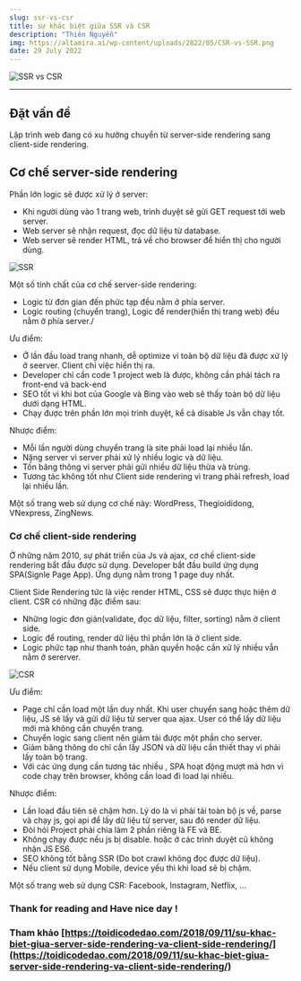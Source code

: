 ```yaml
---
slug: ssr-vs-csr
title: sự khác biệt giữa SSR và CSR
description: "Thiên Nguyễn"
img: https://altamira.ai/wp-content/uploads/2022/05/CSR-vs-SSR.png
date: 29 July 2022
---
```


![SSR vs CSR](https://altamira.ai/wp-content/uploads/2022/05/CSR-vs-SSR.png)

---

## Đặt vấn đề
Lập trình web đang có xu hướng chuyển từ server-side rendering sang client-side rendering.

## Cơ chế server-side rendering
Phần lớn logic sẽ được xử lý ở server:
- Khi người dùng vào 1 trang web, trình duyệt sẽ gửi GET request tới web server.
- Web server sẽ nhận request, đọc dữ liệu từ database.
- Web server sẽ render HTML, trả về cho browser để hiển thị cho người dùng.

![SSR](https://toidicodedao.files.wordpress.com/2018/07/diagram-serversiderendered.png?w=346&h=248)

Một số tính chất của cơ chế server-side rendering:
- Logic từ đơn gian đến phức tạp đều nằm ở phía server.
- Logic routing (chuyển trang), Logic để render(hiển thị trang web) đều nằm ở phía server./

Ưu điểm:
- Ở lần đầu load trang nhanh, dễ optimize vì toàn bộ dữ liệu đã được xử lý ở seerver. Client chỉ việc hiển thị ra.
- Developer chỉ cần code 1 project web là được, không cần phải tách ra front-end và back-end
- SEO tốt vì khi bot của Google và Bing vào web sẽ thấy toàn bộ dữ liệu dưới dạng HTML.
- Chạy được trên phần lớn mọi trình duyệt, kể cả disable Js vẫn chạy tốt.

Nhược điểm:
- Mỗi lần người dùng chuyển trang là site phải load lại nhiều lần.
- Nặng server vì server phải xử lý nhiều logic và dữ liệu.
- Tốn băng thông vì server phải gửi nhiều dữ liệu thừa và trùng.
- Tương tác không tốt như Client side rendering vì trang phải refresh, load lại nhiều lần.

Một số trang web sử dụng cơ chế này: WordPress, Thegioididong, VNexpress, ZingNews.

### Cơ chế client-side rendering
Ở những năm 2010, sự phát triển của Js và ajax, cơ chế client-side rendering bắt đầu được sử dụng.
Developer bắt đầu build ứng dụng SPA(Signle Page App). Ứng dụng nằm trong 1 page duy nhất.

Client Side Rendering tức là việc render HTML, CSS sẽ được thực hiện ở client.
CSR có những đặc điểm sau:
- Những logic đơn giản(validate, đọc dữ liệu, filter, sorting) nằm ở client side.
- Logic để routing, render dữ liệu thì phần lớn là ở client side.
- Logic phức tạp như thanh toán, phân quyền hoặc cần xử lý nhiều vẫn nằm ở sererver.

![CSR](https://toidicodedao.files.wordpress.com/2018/07/sharepoint-2013-clientside-rendering-csr-jslink-templates-10-638.jpg?w=403&h=227)

Ưu điểm:
- Page chỉ cần load một lần duy nhất. Khi user chuyển sang hoặc thêm dữ liệu, JS sẽ lấy và gửi dữ liệu từ server qua ajax. User có thể lấy dữ liệu mới mà không cần chuyển trang.
- Chuyển logic sang client nên giảm tải được một phần cho server.
- Giảm băng thông do chỉ cần lấy JSON và dữ liệu cần thiết thay vì phải lấy toàn bộ trang.
- Với các ứng dụng cần tương tác nhiều , SPA hoạt động mượt mà hơn vì code chạy trên browser, không cần load đi load lại nhiều.

Nhược điểm:
- Lần load đầu tiên sẽ chậm hơn. Lý do là vì phải tải toàn bộ js về, parse và chạy js, gọi api để lấy dữ liệu từ server, sau đó render dữ liệu.
- Đòi hỏi Project phải chia làm 2 phần riêng là FE và BE.
- Không chạy được nếu js bị disable. hoặc ở các trình duyệt cũ không nhận JS ES6.
- SEO không tốt bằng SSR (Do bot crawl không đọc được dữ liệu).
- Nếu client sử dụng Mobile, device yếu thì khi load sẽ bị chậm.

Một số trang web sử dụng CSR: Facebook, Instagram, Netflix, ...

### Thank for reading and Have nice day !
### Tham khảo [https://toidicodedao.com/2018/09/11/su-khac-biet-giua-server-side-rendering-va-client-side-rendering/](https://toidicodedao.com/2018/09/11/su-khac-biet-giua-server-side-rendering-va-client-side-rendering/)



